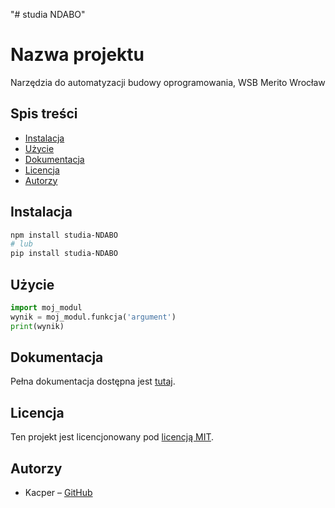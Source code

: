 "# studia NDABO" 

# Nazwa projektu
Narzędzia do automatyzacji budowy oprogramowania, WSB Merito Wrocław

## Spis treści
- [Instalacja](#instalacja)
- [Użycie](#użycie)
- [Dokumentacja](#dokumentacja)
- [Licencja](#licencja)
- [Autorzy](#autorzy)

## Instalacja
```bash
npm install studia-NDABO
# lub
pip install studia-NDABO
```
## Użycie
```python
import moj_modul
wynik = moj_modul.funkcja('argument')
print(wynik)
```
## Dokumentacja
Pełna dokumentacja dostępna jest [tutaj](https://example.com).
## Licencja
Ten projekt jest licencjonowany pod [licencją MIT](
https://pl.wikipedia.org/wiki/Licencja_MIT).
## Autorzy
- Kacper – [GitHub](https://github.com/kacper102625)
